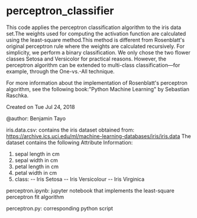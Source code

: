 # perceptron_classifier
This code applies the perceptron classification algorithm to the iris data set.The weights used for computing the activation function are calculated using the least-square method.This method is different from Rosenblatt's original perceptron rule where the weights are calculated recursively. For simplicity, we perform a binary classification. We only chose the two flower classes Setosa and
Versicolor for practical reasons. However, the perceptron algorithm can be extended to multi-class classification—for example, through the One-vs.-All technique.

For more information about the implementation of Rosenblatt's perceptron algorithm, see the following book:"Python Machine Learning" by Sebastian Raschka.

Created on Tue Jul 24, 2018

@author: Benjamin Tayo

iris.data.csv: contains the iris dataset obtained from: https://archive.ics.uci.edu/ml/machine-learning-databases/iris/iris.data
The dataset contains the following Attribute Information:
   1. sepal length in cm
   2. sepal width in cm
   3. petal length in cm
   4. petal width in cm
   5. class: 
      -- Iris Setosa
      -- Iris Versicolour
      -- Iris Virginica

perceptron.ipynb: jupyter notebook that implements the least-square perceptron fit algorithm

perceptron.py: corresponding python script 
